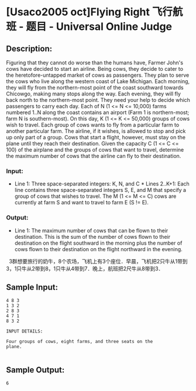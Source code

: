 # [Usaco2005 oct]Flying Right 飞行航班 - 题目 - Universal Online Judge

## Description: 

Figuring that they cannot do worse than the humans have, Farmer John's cows have decided to start an airline. Being cows, they decide to cater to the heretofore-untapped market of cows as passengers. They plan to serve the cows who live along the western coast of Lake Michigan. Each morning, they will fly from the northern-most point of the coast southward towards Chicowgo, making many stops along the way. Each evening, they will fly back north to the northern-most point. They need your help to decide which passengers to carry each day. Each of N (1 <= N <= 10,000) farms numbered 1..N along the coast contains an airport (Farm 1 is northern-most; farm N is southern-most). On this day, K (1 <= K <= 50,000) groups of cows wish to travel. Each group of cows wants to fly from a particular farm to another particular farm. The airline, if it wishes, is allowed to stop and pick up only part of a group. Cows that start a flight, however, must stay on the plane until they reach their destination. Given the capacity C (1 <= C <= 100) of the airplane and the groups of cows that want to travel, determine the maximum number of cows that the airline can fly to their destination. 

### Input: 

* Line 1: Three space-separated integers: K, N, and C * Lines 2..K+1: Each line contains three space-separated integers S, E, and M that specify a group of cows that wishes to travel. The M (1 <= M <= C) cows are currently at farm S and want to travel to farm E (S != E). 

### Output: 

* Line 1: The maximum number of cows that can be flown to their destination. This is the sum of the number of cows flown to their destination on the flight southward in the morning plus the number of cows flown to their destination on the flight northward in the evening. 

  3群想要旅行的奶牛，8个农场，飞机上有3个座位．早晨，飞机把2只牛从1带到3，1只牛从2带到8，1只牛从4带到7．晚上，航班把2尺牛从8带到3．




## Sample Input: 
```
4 8 3
1 3 2
2 8 3
4 7 1
8 3 2

INPUT DETAILS:

Four groups of cows, eight farms, and three seats on the
plane.


```

## Sample Output: 
```
6

```
